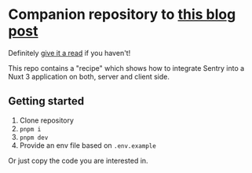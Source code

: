 # Companion repository to [this blog post](https://www.lichter.io/articles/nuxt3-sentry-recipe?ref=github-repo)

Definitely [give it a read](https://www.lichter.io/articles/nuxt3-sentry-recipe?ref=github-repo) if you haven't!

This repo contains a "recipe" which shows how to integrate Sentry into a Nuxt 3 application on both, server and client side.

## Getting started

1. Clone repository
2. `pnpm i`
3. `pnpm dev`
4. Provide an env file based on `.env.example`

Or just copy the code you are interested in.
